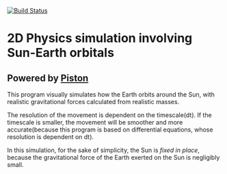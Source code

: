 [![Build Status](https://www.travis-ci.org/toasthunter/orbsim.svg?branch=master)](https://www.travis-ci.org/toasthunter/orbsim)

# 2D Physics simulation involving Sun-Earth orbitals
## Powered by [Piston](https://github.com/PistonDevelopers/piston)

This program visually simulates how the Earth orbits around the Sun, with realistic gravitational forces calculated from realistic masses.

The resolution of the movement is dependent on the timescale(dt). If the timescale is smaller, the movement will be smoother and more accurate(because this program is based on differential equations, whose resolution is dependent on dt).

In this simulation, for the sake of simplicity, the Sun is *fixed in place*, because the gravitational force of the Earth exerted on the Sun is negligibly small.